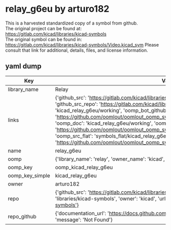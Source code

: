 # relay_g6eu by arturo182  
This is a harvested standardized copy of a symbol from github.  
The original project can be found at:  
https://gitlab.com/kicad/libraries/kicad-symbols  
The original symbol can be found in:
https://gitlab.com/kicad/libraries/kicad-symbols/Video.kicad_sym
Please consult that link for additional, details, files, and license information.  
## yaml dump  
| Key | Value |  
| --- | --- |  
| library_name | Relay |  
| links | {'github_src': 'https://gitlab.com/kicad/libraries/kicad-symbols/Video.kicad_sym', 'github_src_repo': 'https://gitlab.com/kicad/libraries/kicad-symbols', 'oomp_bot': 'kicad_relay_g6eu/working', 'oomp_bot_github': 'https://github.com/oomlout/oomlout_oomp_symbol_bot/tree/main/kicad_relay_g6eu/working', 'oomp_doc': 'kicad_relay_g6eu/working', 'oomp_doc_github': 'https://github.com/oomlout/oomlout_oomp_symbol_doc/tree/main/kicad_relay_g6eu/working', 'oomp_src_flat': 'symbols_flat/kicad_relay_g6eu/working', 'oomp_src_flat_github': 'https://github.com/oomlout/oomlout_oomp_symbol_src/tree/main/kicad_relay_g6eu/working'} |  
| name | relay_g6eu |  
| oomp | {'library_name': 'relay', 'owner_name': 'kicad', 'symbol_name': 'relay_g6eu'} |  
| oomp_key | oomp_kicad_relay_g6eu |  
| oomp_key_simple | kicad_relay_g6eu |  
| owner | arturo182 |  
| repo | {'github_src': 'https://gitlab.com/kicad/libraries/kicad-symbols/Video.kicad_sym', 'name': 'libraries/kicad-symbols', 'owner': 'kicad', 'url': 'https://gitlab.com/kicad/libraries/kicad-symbols'} |  
| repo_github | {'documentation_url': 'https://docs.github.com/rest/repos/repos#get-a-repository', 'message': 'Not Found'} |  

